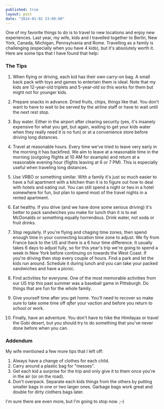 ```yaml
---
published: true
layout: post
date: "2014-01-02 23:00:00"
---
```


One of my favorite things to do is to travel to new locations and enjoy new experiences. Last year, my wife, kids and I travelled together to Berlin, New York, Canada, Michigan, Pennsylvania and Rome. Travelling as a family is challenging (especially when you have 4 kids), but it's absolutely worth it. Here are some tips that I have found that help:

### The Tips

1. When flying or driving, each kid has their own carry-on bag. A small back pack with toys and games to entertain them is ideal. Note that my kids are 12-year-old triplets and 5-year-old so this works for them but might not for younger kids.

2. Prepare snacks in advance. Dried fruits, chips, things like that. You don't want to have to wait to be served by the airline staff or have to wait until the next rest stop.

3. Buy water. Either in the airport after clearing security (yes, it's insanely expensive for what you get, but again, waiting to get your kids water when they really need it is no fun) or at a convenience store before driving long distances.

4. Travel at reasonable hours. Every time we've tried to leave very early in the morning it has backfired. We aim to leave at a reasonable time in the morning (outgoing flights at 10 AM for example) and return at a reasonable evening hour (flights leaving at 6 or 7 PM). This is especially useful when traveling long distances.

5. Use VRBO or something similar. With a family it's just so much easier to have a full apartment with a kitchen than it is to figure out how to deal with hotels and eating out. You can still spend a night or two in a hotel somewhere for fun, but plan to spend most of the travel nights in a rented apartment.

6. Eat healthy. If you drive (and we have done some serious driving) it's better to pack sandwiches you make for lunch than it is to eat McDonalds or something equally horrendous. Drink water, not soda or fruit drinks.

7. Stop regularly. If you're flying and chaging time zones, then spend enough time in your connecting location time zone to adjust. We fly from France back to the US and there is a 6 hour time difference. It usually takes 6 days to adjust fully, so for this year's trip we're going to spend a week in New York before continuing on towards the West Coast. If you're driving then stop every couple of hours. Find a park and let the kids run around. Schedule it during lunch and you can take your packed sandwiches and have a picnic.

8. Find activities for everyone. One of the most memorable activities from our US trip this past summer was a baseball game in Pittsburgh. Do things that are fun for the whole family.

9. Give yourself time after you get home. You'll need to recover so make sure to take some time off *after* your vaction and before you return to school or work.

10. Finally, have an adventure. You don't have to hike the Himilayas or travel the Gobi desert, but you should try to do something that you've never done before when you can.

### Addendum

My wife mentioned a few more tips that I left off:

1. Always have a change of clothes for each child.
2. Carry around a plastic bag for "messes".
3. Get each kid a surprise for the trip and only give it to them once you're in the air (or on the road).
4. Don't overpack. Separate each kids things from the others by putting smaller bags in one or two larger ones. Garbage bags work great and double for dirty clothers bags later.

I'm sure there are even more, but I'm going to stop now. ;-)